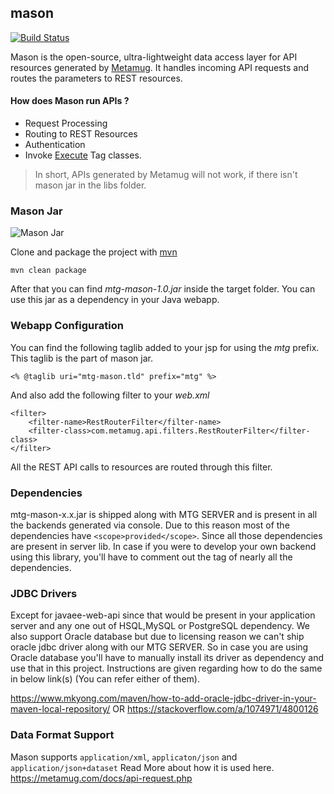 ## mason

[![Build Status](https://travis-ci.org/metamug/mason.svg?branch=master)](https://travis-ci.org/metamug/mason) 

Mason is the open-source, ultra-lightweight data access layer for API resources generated by [Metamug](https://metamug.com). It handles incoming API requests and routes the parameters to REST resources.

#### How does Mason run APIs ?

- Request Processing
- Routing to REST Resources
- Authentication
- Invoke [Execute](https://metamug.com/docs/code-execution.php) Tag classes.

> In short, APIs generated by Metamug will not work, if there isn't mason jar in the libs folder.

### Mason Jar

![Mason Jar](http://www.hamptonart.com/image/cache/data/2015WEBPHOTOS/PS0927_MasonJar_BL-500x500.jpg)

Clone and package the project with <a href="https://maven.apache.org/download.cgi" target="_blank">mvn</a>

```
mvn clean package
```
After that you can find *mtg-mason-1.0.jar* inside the target folder. You can use this jar as a dependency in your Java webapp.

### Webapp Configuration

You can find the following taglib added to your jsp for using the *mtg* prefix. This taglib is the part of mason jar.
```  
<% @taglib uri="mtg-mason.tld" prefix="mtg" %>
```

And also add the following filter to your *web.xml*
```
<filter>
    <filter-name>RestRouterFilter</filter-name>
    <filter-class>com.metamug.api.filters.RestRouterFilter</filter-class>
</filter>
```
All the REST API calls to resources are routed through this filter. 

### Dependencies

mtg-mason-x.x.jar is shipped along with MTG SERVER and is present in all the backends generated via console.
Due to this reason most of the dependencies have `<scope>provided</scope>`.
Since all those dependencies are present in server lib.
In case if you were to develop your own backend using this library, you'll have to comment out the <scope> tag of nearly all the dependencies.

### JDBC Drivers

Except for javaee-web-api since that would be present in your application server and any one out of HSQL,MySQL or PostgreSQL dependency.
We also support Oracle database but due to licensing reason we can't ship oracle jdbc driver along with our MTG SERVER.
So in case you are using Oracle database you'll have to manually install its driver as dependency and use that in this project.
Instructions are given regarding how to do the same in below link(s) (You can refer either of them).

https://www.mkyong.com/maven/how-to-add-oracle-jdbc-driver-in-your-maven-local-repository/
					OR
https://stackoverflow.com/a/1074971/4800126

### Data Format Support

Mason supports `application/xml`, `applicaton/json` and `application/json+dataset` 
Read More about how it is used here.
https://metamug.com/docs/api-request.php
